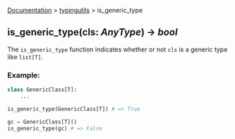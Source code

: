 [Documentation](/docs/documentation.md) > [typingutils](/docs/typingutils/module.md) > is_generic_type

## is_generic_type(cls: _AnyType_) -> _bool_

The `is_generic_type` function  indicates whether or not `cls` is a generic type like `list[T]`.

### Example:
```python
class GenericClass[T]:
    ...

is_generic_type(GenericClass[T]) # => True

gc = GenericClass[T]()
is_generic_type(gc) # => False
```